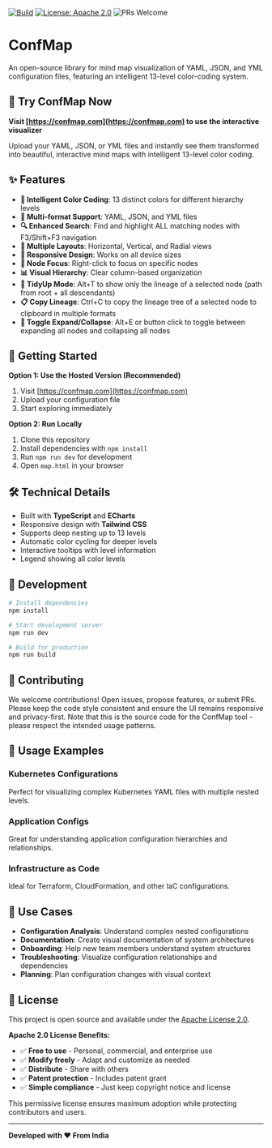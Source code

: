 [![Build](https://img.shields.io/badge/build-passing-brightgreen)](#)
[![License: Apache 2.0](https://img.shields.io/badge/License-Apache%202.0-blue.svg)](LICENSE)
![PRs Welcome](https://img.shields.io/badge/PRs-welcome-brightgreen)

# ConfMap

An open-source library for mind map visualization of YAML, JSON, and YML configuration files, featuring an intelligent 13-level color-coding system.

## 🚀 Try ConfMap Now
**Visit [https://confmap.com](https://confmap.com) to use the interactive visualizer**

Upload your YAML, JSON, or YML files and instantly see them transformed into beautiful, interactive mind maps with intelligent 13-level color coding.

## ✨ Features

- **🎨 Intelligent Color Coding**: 13 distinct colors for different hierarchy levels
- **📁 Multi-format Support**: YAML, JSON, and YML files
- **🔍 Enhanced Search**: Find and highlight ALL matching nodes with F3/Shift+F3 navigation
- **🎯 Multiple Layouts**: Horizontal, Vertical, and Radial views
- **📱 Responsive Design**: Works on all device sizes
- **🎯 Node Focus**: Right-click to focus on specific nodes
- **📊 Visual Hierarchy**: Clear column-based organization
- **🧹 TidyUp Mode**: Alt+T to show only the lineage of a selected node (path from root + all descendants)
- **📋 Copy Lineage**: Ctrl+C to copy the lineage tree of a selected node to clipboard in multiple formats
- **📂 Toggle Expand/Collapse**: Alt+E or button click to toggle between expanding all nodes and collapsing all nodes


## 🚀 Getting Started

**Option 1: Use the Hosted Version (Recommended)**
1. Visit [https://confmap.com](https://confmap.com)
2. Upload your configuration file
3. Start exploring immediately

**Option 2: Run Locally**
1. Clone this repository
2. Install dependencies with `npm install`
3. Run `npm run dev` for development
4. Open `map.html` in your browser


## 🛠️ Technical Details

- Built with **TypeScript** and **ECharts**
- Responsive design with **Tailwind CSS**
- Supports deep nesting up to 13 levels
- Automatic color cycling for deeper levels
- Interactive tooltips with level information
- Legend showing all color levels

## 🔧 Development

```bash
# Install dependencies
npm install

# Start development server
npm run dev

# Build for production
npm run build
```




## 🤝 Contributing

We welcome contributions! Open issues, propose features, or submit PRs. Please keep the code style consistent and ensure the UI remains responsive and privacy-first. Note that this is the source code for the ConfMap tool - please respect the intended usage patterns.

## 📱 Usage Examples

### Kubernetes Configurations
Perfect for visualizing complex Kubernetes YAML files with multiple nested levels.

### Application Configs
Great for understanding application configuration hierarchies and relationships.

### Infrastructure as Code
Ideal for Terraform, CloudFormation, and other IaC configurations.


## 🎯 Use Cases

- **Configuration Analysis**: Understand complex nested configurations
- **Documentation**: Create visual documentation of system architectures
- **Onboarding**: Help new team members understand system structures
- **Troubleshooting**: Visualize configuration relationships and dependencies
- **Planning**: Plan configuration changes with visual context



## 📄 License

This project is open source and available under the [Apache License 2.0](LICENSE).

**Apache 2.0 License Benefits:**
- ✅ **Free to use** - Personal, commercial, and enterprise use
- ✅ **Modify freely** - Adapt and customize as needed
- ✅ **Distribute** - Share with others
- ✅ **Patent protection** - Includes patent grant
- ✅ **Simple compliance** - Just keep copyright notice and license

This permissive license ensures maximum adoption while protecting contributors and users.

---

**Developed with ❤️ From India**
